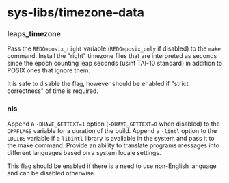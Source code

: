 # sys-libs/timezone-data

### leaps_timezone
Pass the `REDO=posix_right` variable (`REDO=posix_only` if disabled) to the `make` command. Install the "right" timezone files that are interpreted as seconds since the epoch counting leap seconds (usint TAI-10 standard) in addition to POSIX ones that ignore them.

It is safe to disable the flag, however should be enabled if "strict correctness" of time is required.

### nls
Append a `-DHAVE_GETTEXT=1` option (`-DHAVE_GETTEXT=0` when disabled) to the `CPPFLAGS` variable for a duration of the build. Append a `-lintl` option to the `LDLIBS` variable if a `libintl` library is available in the system and pass it to the make command. Provide an ability to translate programs messages into different languages based on a system locale settings.

This flag should be enabled if there is a need to use non-English language and can be disabled otherwise.
